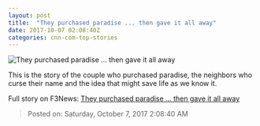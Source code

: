 ```yaml
---
layout: post
title:  "They purchased paradise ... then gave it all away"
date: 2017-10-07 02:08:40Z
categories: cnn-com-top-stories
---
```


![They purchased paradise ... then gave it all away](http://i2.cdn.cnn.com/cnnnext/dam/assets/170828111333-the-wonder-list-patagonia-2-00005016-super-tease.jpg)

This is the story of the couple who purchased paradise, the neighbors who curse their name and the idea that might save life as we know it.


Full story on F3News: [They purchased paradise ... then gave it all away](http://www.f3nws.com/n/GHdthD)

> Posted on: Saturday, October 7, 2017 2:08:40 AM
